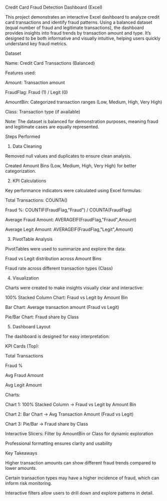 Credit Card Fraud Detection Dashboard (Excel)

This project demonstrates an interactive Excel dashboard to analyze credit card transactions and identify fraud patterns. Using a balanced dataset (equal number of fraud and legitimate transactions), the dashboard provides insights into fraud trends by transaction amount and type. It’s designed to be both informative and visually intuitive, helping users quickly understand key fraud metrics.

Dataset

Name: Credit Card Transactions (Balanced)

Features used:

Amount: Transaction amount

FraudFlag: Fraud (1) / Legit (0)

AmountBin: Categorized transaction ranges (Low, Medium, High, Very High)

Class: Transaction type (if available)

Note: The dataset is balanced for demonstration purposes, meaning fraud and legitimate cases are equally represented.

Steps Performed
1. Data Cleaning

Removed null values and duplicates to ensure clean analysis.

Created Amount Bins (Low, Medium, High, Very High) for better categorization.

2. KPI Calculations

Key performance indicators were calculated using Excel formulas:

Total Transactions: COUNTA()

Fraud %: COUNTIF(FraudFlag,"Fraud") / COUNTA(FraudFlag)

Average Fraud Amount: AVERAGEIF(FraudFlag,"Fraud",Amount)

Average Legit Amount: AVERAGEIF(FraudFlag,"Legit",Amount)

3. PivotTable Analysis

PivotTables were used to summarize and explore the data:

Fraud vs Legit distribution across Amount Bins

Fraud rate across different transaction types (Class)

4. Visualization

Charts were created to make insights visually clear and interactive:

100% Stacked Column Chart: Fraud vs Legit by Amount Bin

Bar Chart: Average transaction amount (Fraud vs Legit)

Pie/Bar Chart: Fraud share by Class

5. Dashboard Layout

The dashboard is designed for easy interpretation:

KPI Cards (Top):

Total Transactions

Fraud %

Avg Fraud Amount

Avg Legit Amount

Charts:

Chart 1: 100% Stacked Column → Fraud vs Legit by Amount Bin

Chart 2: Bar Chart → Avg Transaction Amount (Fraud vs Legit)

Chart 3: Pie/Bar → Fraud share by Class

Interactive Slicers: Filter by AmountBin or Class for dynamic exploration

Professional formatting ensures clarity and usability

Key Takeaways

Higher transaction amounts can show different fraud trends compared to lower amounts.

Certain transaction types may have a higher incidence of fraud, which can inform risk monitoring.

Interactive filters allow users to drill down and explore patterns in detail.
